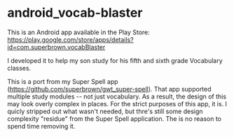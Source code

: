 # android_vocab-blaster

This is an Android app available in the Play Store: https://play.google.com/store/apps/details?id=com.superbrown.vocabBlaster

I developed it to help my son study for his fifth and sixth grade Vocabulary classes.

This is a port from my Super Spell app (https://github.com/superbrown/gwt_super-spell).  That app supported multiple study
modules -- not just vocabulary.  As a result, the design of this may look overly complex in places.  For the strict purposes of
this app, it is.  I quicly stripped out what wasn't needed, but thre's still some design complexity "residue" from the Super
Spell application.  The is no reason to spend time removing it.
